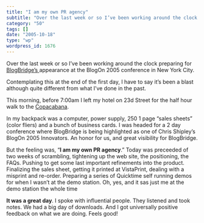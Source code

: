 ```yaml
---
title: "I am my own PR agency"
subtitle: "Over the last week or so I’ve been working around the clock preparing for BlogBridge’s"
category: "50"
tags: []
date: "2005-10-18"
type: "wp"
wordpress_id: 1676
---
```

Over the last week or so I’ve been working around the clock preparing for [BlogBridge’s ](http://www.blogonevent.com/)appearance at the BlogOn 2005 conference in New York City. 

Contemplating this at the end of the first day, I have to say it’s been a blast although quite different from what I’ve done in the past. 

This morning, before 7:00am I left my hotel on 23d Street for the half hour walk to the [Copacabana](http://www.nightclubvip.net/club/copacabana.asp). 

In my backpack was a computer, power supply, 250 1 page “sales sheets” (color fliers) and a bunch of business cards. I was headed for a 2 day conference where BlogBridge is being highlighted as one of Chris Shipley’s BlogOn 2005 Innovators. An honor for us, and great visibility for BlogBridge.

But the feeling was, “**I am my own PR agency**.” Today was preceeded of two weeks of scrambling, tightening up the web site, the positioning, the FAQs. Pushing to get some last important refinements into the product. Finalizing the sales sheet, getting it printed at VistaPrint, dealing with a misprint and re-order. Preparing a series of Quicktime self running demos for when I wasn’t at the demo station. Oh, yes, and it sas just me at the demo station the whole time

**It was a great day**. I spoke with influential people. They listened and took notes. We had a big day of downloads. And I got universally positive feedback on what we are doing. Feels good!